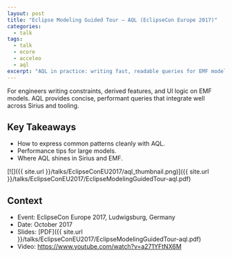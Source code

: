 ```yaml
---
layout: post
title: "Eclipse Modeling Guided Tour — AQL (EclipseCon Europe 2017)"
categories:
  - talk
tags:
  - talk
  - ecore
  - acceleo
  - aql
excerpt: "AQL in practice: writing fast, readable queries for EMF models—tips from EclipseCon Europe 2017."
---
```


For engineers writing constraints, derived features, and UI logic on EMF models. AQL provides concise, performant queries that integrate well across Sirius and tooling.

## Key Takeaways
- How to express common patterns cleanly with AQL.
- Performance tips for large models.
- Where AQL shines in Sirius and EMF.

[![]({{ site.url }}/talks/EclipseConEU2017/aql_thumbnail.png)]({{ site.url }}/talks/EclipseConEU2017/EclipseModelingGuidedTour-aql.pdf)

## Context
- Event: EclipseCon Europe 2017, Ludwigsburg, Germany
- Date: October 2017
- Slides: [PDF]({{ site.url }}/talks/EclipseConEU2017/EclipseModelingGuidedTour-aql.pdf)
- Video: https://www.youtube.com/watch?v=a271YFtNX6M
